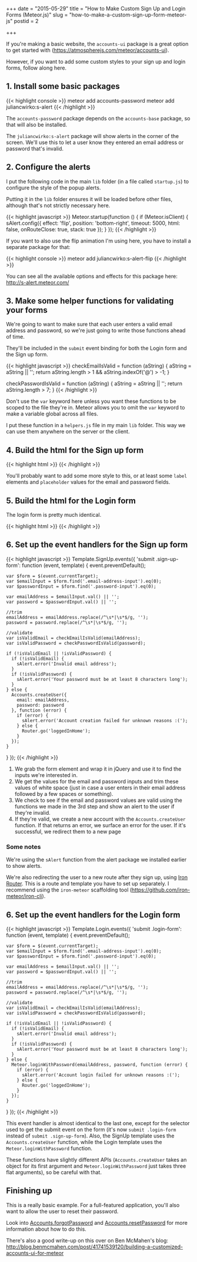 +++
date = "2015-05-29"
title = "How to Make Custom Sign Up and Login Forms (Meteor.js)"
slug = "how-to-make-a-custom-sign-up-form-meteor-js"
postid = 2

+++


If you're making a basic website, the `accounts-ui` package is a great option to get started with (https://atmospherejs.com/meteor/accounts-ui). 

However, if you want to add some custom styles to your sign up and login forms, follow along here.

## 1. Install some basic packages

{{< highlight console >}}
meteor add accounts-password
meteor add juliancwirko:s-alert
{{< /highlight >}}

The `accounts-password` package depends on the `accounts-base` package, so that will also be installed.

The `juliancwirko:s-alert` package will show alerts in the corner of the screen. We'll use this to let a user know they entered an email address or password that's invalid.

## 2. Configure the alerts

I put the following code in the main `lib` folder (in a file called `startup.js`) to configure the style of the popup alerts.

Putting it in the `lib` folder ensures it will be loaded before other files, although that's not strictly necessary here.

{{< highlight javascript >}}
Meteor.startup(function () {
  if (Meteor.isClient) {
    sAlert.config({
      effect: 'flip',
      position: 'bottom-right',
      timeout: 5000,
      html: false,
      onRouteClose: true,
      stack: true
    });
  }
});
{{< /highlight >}}

If you want to also use the flip animation I'm using here, you have to install a separate package for that:

{{< highlight console >}}
meteor add juliancwirko:s-alert-flip
{{< /highlight >}}

You can see all the available options and effects for this package here: http://s-alert.meteor.com/

## 3. Make some helper functions for validating your forms

We're going to want to make sure that each user enters a valid email address and password, so we're just going to write those functions ahead of time. 

They'll be included in the `submit` event binding for both the Login form and the Sign up form.

{{< highlight javascript >}}
checkEmailIsValid = function (aString) {
  aString = aString || '';
  return aString.length > 1 && aString.indexOf('@') > -1;
}

checkPasswordIsValid = function (aString) {
  aString = aString || '';
  return aString.length > 7;
}
{{< /highlight >}}

Don't use the `var` keyword here unless you want these functions to be scoped to the file they're in. Meteor allows you to omit the `var` keyword to make a variable global across all files.

I put these function in a `helpers.js` file in my main `lib` folder. This way we can use them anywhere on the server or the client.

## 4. Build the html for the Sign up form

{{< highlight html >}}
<template name="SignUp">
  <form class="sign-up-form">
    <div>  
      <input class="email-address-input" type="text">
    </div>
    <div>
      <input class="password-input" type="password">
    </div>
    <div>
      <button type="submit">Sign up</button>
    </div>
  </form>
</template>
{{< /highlight >}}

You'll probably want to add some more style to this, or at least some `label` elements and `placeholder` values for the email and password fields.

## 5. Build the html for the Login form

The login form is pretty much identical.

{{< highlight html >}}
<template name="Login">
  <form class="login-form">
    <div>  
      <input class="email-address-input" type="text">
    </div>
    <div>
      <input class="password-input" type="password">
    </div>
    <div>
      <button type="submit">Login</button>
    </div>
  </form>
</template>
{{< /highlight >}}

## 6. Set up the event handlers for the Sign up form

{{< highlight javascript >}}
Template.SignUp.events({
  'submit .sign-up-form': function (event, template) {
    event.preventDefault();

    var $form = $(event.currentTarget);
    var $emailInput = $form.find('.email-address-input').eq(0);
    var $passwordInput = $form.find('.password-input').eq(0);

    var emailAddress = $emailInput.val() || '';
    var password = $passwordInput.val() || '';

    //trim
    emailAddress = emailAddress.replace(/^\s*|\s*$/g, '');
    password = password.replace(/^\s*|\s*$/g, '');

    //validate
    var isValidEmail = checkEmailIsValid(emailAddress);
    var isValidPassword = checkPasswordIsValid(password);

    if (!isValidEmail || !isValidPassword) {
      if (!isValidEmail) {
        sAlert.error('Invalid email address');
      }
      if (!isValidPassword) {
        sAlert.error('Your password must be at least 8 characters long');
      }
    } else {
      Accounts.createUser({
        email: emailAddress,
        password: password
      }, function (error) {
        if (error) {
          sAlert.error('Account creation failed for unknown reasons :(');
        } else {
          Router.go('loggedInHome');
        }
      });
    }
  }
});
{{< /highlight >}}

1. We grab the form element and wrap it in jQuery and use it to find the inputs we're interested in.
2. We get the values for the email and password inputs and trim these values of white space (just in case a user enters in their email address followed by a few spaces or something).
3. We check to see if the email and password values are valid using the functions we made in the 3rd step and show an alert to the user if they're invalid.
4. If they're valid, we create a new account with the `Accounts.createUser` function. If that returns an error, we surface an error for the user. If it's successful, we redirect them to a new page

### Some notes

We're using the `sAlert` function from the alert package we installed earlier to show alerts.

We're also redirecting the user to a new route after they sign up, using [Iron Router](https://github.com/iron-meteor/iron-router). This is a route and template you have to set up separately. I recommend using the `iron-meteor` scaffolding tool (https://github.com/iron-meteor/iron-cli).

## 6. Set up the event handlers for the Login form

{{< highlight javascript >}}
Template.Login.events({
  'submit .login-form': function (event, template) {
    event.preventDefault();

    var $form = $(event.currentTarget);
    var $emailInput = $form.find('.email-address-input').eq(0);
    var $passwordInput = $form.find('.password-input').eq(0);

    var emailAddress = $emailInput.val() || '';
    var password = $passwordInput.val() || '';

    //trim
    emailAddress = emailAddress.replace(/^\s*|\s*$/g, '');
    password = password.replace(/^\s*|\s*$/g, '');

    //validate
    var isValidEmail = checkEmailIsValid(emailAddress);
    var isValidPassword = checkPasswordIsValid(password);

    if (!isValidEmail || !isValidPassword) {
      if (!isValidEmail) {
        sAlert.error('Invalid email address');
      }
      if (!isValidPassword) {
        sAlert.error('Your password must be at least 8 characters long');
      }
    } else {
      Meteor.loginWithPassword(emailAddress, password, function (error) {
        if (error) {
          sAlert.error('Account login failed for unknown reasons :(');
        } else {
          Router.go('loggedInHome');
        }
      });
    }
  }
});
{{< /highlight >}}

This event handler is almost identical to the last one, except for the selector used to get the submit event on the form (it's now `submit .login-form` instead of `submit .sign-up-form`). Also, the SignUp template uses the `Accounts.createUser` function, while the Login template uses the `Meteor.loginWithPassword` function.

These functions have slightly different APIs (`Accounts.createUser` takes an object for its first argument and `Meteor.loginWithPassword` just takes three flat arguments), so be careful with that.

## Finishing up

This is a really basic example. For a full-featured application, you'll also want to allow the user to reset their password.

Look into [Accounts.forgotPassword](http://docs.meteor.com/#/full/accounts_forgotpassword) and [Accounts.resetPassword](http://docs.meteor.com/#/full/accounts_resetpassword) for more information about how to do this. 

There's also a good write-up on this over on Ben McMahen's blog: http://blog.benmcmahen.com/post/41741539120/building-a-customized-accounts-ui-for-meteor